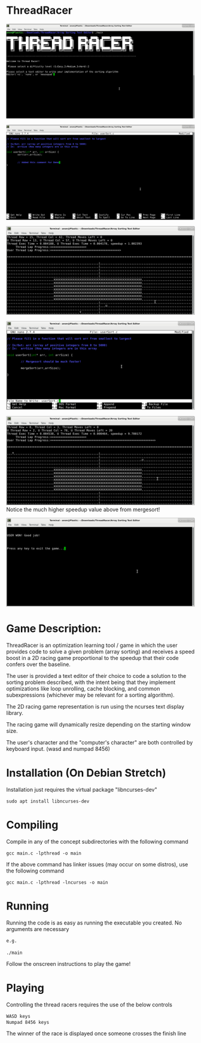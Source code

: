 # ThreadRacer

![](readmeImages/editorSelectionDemo.png)

![](readmeImages/editorDemo.png)

![](readmeImages/racingDemo.png)

![](readmeImages/mergesortCodeDemo.png)

![](readmeImages/mergesortDemo.png)
Notice the much higher speedup value above from mergesort!

![](readmeImages/userWon.png)

# Game Description:

ThreadRacer is an optimization learning tool / game in which the user provides code to solve
a given problem (array sorting) and receives a speed boost in a 2D racing game proportional to the
speedup that their code confers over the baseline.

The user is provided a text editor of their choice to code a solution to the sorting problem described,
with the intent being that they implement optimizations like loop unrolling, cache blocking, and common
subexpressions (whichever may be relevant for a sorting algorithm).

The 2D racing game representation is run using the ncurses text display library.

The racing game will dynamically resize depending on the starting window size.

The user's character and the "computer's character" are both controlled by keyboard input. (wasd and numpad 8456)


# Installation (On Debian Stretch)

Installation just requires the virtual package "libncurses-dev"

	sudo apt install libncurses-dev
	
# Compiling

Compile in any of the concept subdirectories with the following command
	
	gcc main.c -lpthread -o main
	
If the above command has linker issues (may occur on some distros), use the following command
	
	gcc main.c -lpthread -lncurses -o main
	
# Running

Running the code is as easy as running the executable you created. No arguments are necessary
	
	e.g.
	
	./main
	
Follow the onscreen instructions to play the game!
	
# Playing
	
Controlling the thread racers requires the use of the below controls
	
	WASD keys 
	Numpad 8456 keys
	
The winner of the race is displayed once someone crosses the finish line
	